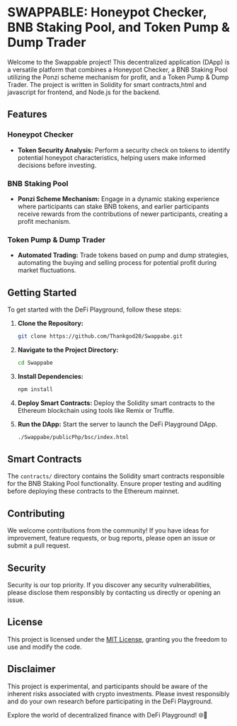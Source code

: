 # SWAPPABLE: Honeypot Checker, BNB Staking Pool, and Token Pump & Dump Trader

Welcome to the Swappable project! This decentralized application (DApp) is a versatile platform that combines a Honeypot Checker, a BNB Staking Pool utilizing the Ponzi scheme mechanism for profit, and a Token Pump & Dump Trader. The project is written in Solidity for smart contracts,html and javascript for frontend, and Node.js for the backend.

## Features

### Honeypot Checker
- **Token Security Analysis:** Perform a security check on tokens to identify potential honeypot characteristics, helping users make informed decisions before investing.

### BNB Staking Pool
- **Ponzi Scheme Mechanism:** Engage in a dynamic staking experience where participants can stake BNB tokens, and earlier participants receive rewards from the contributions of newer participants, creating a profit mechanism.

### Token Pump & Dump Trader
- **Automated Trading:** Trade tokens based on pump and dump strategies, automating the buying and selling process for potential profit during market fluctuations.

## Getting Started

To get started with the DeFi Playground, follow these steps:

1. **Clone the Repository:**
   ```bash
   git clone https://github.com/Thankgod20/Swappabe.git
   ```

2. **Navigate to the Project Directory:**
   ```bash
   cd Swappabe
   ```

3. **Install Dependencies:**
   ```bash
   npm install
   ```

4. **Deploy Smart Contracts:**
   Deploy the Solidity smart contracts to the Ethereum blockchain using tools like Remix or Truffle.

5. **Run the DApp:**
   Start the server to launch the DeFi Playground DApp.
   ```bash
   ./Swappabe/publicPhp/bsc/index.html
   ```

## Smart Contracts

The `contracts/` directory contains the Solidity smart contracts responsible for the BNB Staking Pool functionality. Ensure proper testing and auditing before deploying these contracts to the Ethereum mainnet.

## Contributing

We welcome contributions from the community! If you have ideas for improvement, feature requests, or bug reports, please open an issue or submit a pull request.

## Security

Security is our top priority. If you discover any security vulnerabilities, please disclose them responsibly by contacting us directly or opening an issue.

## License

This project is licensed under the [MIT License](LICENSE), granting you the freedom to use and modify the code.

## Disclaimer

This project is experimental, and participants should be aware of the inherent risks associated with crypto investments. Please invest responsibly and do your own research before participating in the DeFi Playground.

Explore the world of decentralized finance with DeFi Playground! 🌐🚀
